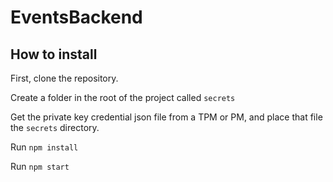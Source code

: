 # EventsBackend


## How to install

First, clone the repository.

Create a folder in the root of the project called <code>secrets</code>

Get the private key credential json file from a TPM or PM, and place that file the <code>secrets</code> directory.

Run <code>npm install</code>

Run <code>npm start</code>
